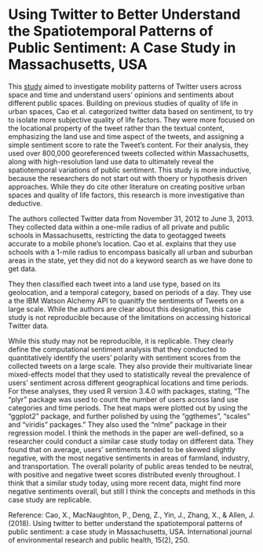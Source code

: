# Using Twitter to Better Understand the Spatiotemporal Patterns of Public Sentiment: A Case Study in Massachusetts, USA

This [study](https://www.ncbi.nlm.nih.gov/pmc/articles/PMC5858319/) aimed to investigate mobility patterns of Twitter users across space and time and understand users’ opinions and sentiments about different public spaces. Building on previous studies of quality of life in urban spaces, Cao et al. categorized twitter data based on sentiment, to try to isolate more subjective quality of life factors. They were more focused on the locational property of the tweet rather than the textual content, emphasizing the land use and time aspect of the tweets, and assigning a simple sentiment score to rate the Tweet’s content. For their analysis, they used over 800,000 georeferenced tweets collected within Massachusetts, along with high-resolution land use data to ultimately reveal the spatiotemporal variations of public sentiment. This study is more inductive, because the researchers do not start out with thoery or hypothesis driven approaches. While they do cite other literature on creating positive urban spaces and quality of life factors, this research is more investigative than deductive. 

The authors collected Twitter data from November 31, 2012 to June 3, 2013. They collected data within a one-mile radius of all private and public schools in Massachusetts, restricting the data to geotagged tweets accurate to a mobile phone’s location. Cao et al. explains that they use schools with a 1-mile radius to encompass basically all urban and suburban areas in the state, yet they did not do a keyword search as we have done to get data. 

They then classified each tweet into a land use type, based on its geolocation, and a temporal category, based on periods of a day. They use a the IBM Watson Alchemy API to quanitfy the sentiments of Tweets on a large scale. While the authors are clear about this designation, this case study is not reproducible because of the limitations on accessing historical Twitter data. 

While this study may not be reproducible, it is replicable. They clearly define the computational sentiment analysis that they conducted to quantitatively identify the users’ polarity with sentiment scores from the collected tweets on a large scale. They also provide their multivariate linear mixed-effects model that they used to statistically reveal the prevalence of users’ sentiment across different geographical locations and time periods. For these analyses, they used R version 3.4.0 with packages, stating, “The “plyr” package was used to count the number of users across land use categories and time periods. The heat maps were plotted out by using the “ggplot2” package, and further polished by using the “ggthemes”, “scales” and “viridis” packages.” They also used the “nlme” package in their regression model. I think the methods in the paper are well-defined, so a researcher could conduct a similar case study today on different data. They found that on average, users’ sentiments tended to be skewed slightly negative, with the most negative sentiments in areas of farmland, industry, and transportation. The overall polarity of public areas tended to be neutral, with positive and negative tweet scores distributed evenly throughout. I think that a similar study today, using more recent data, might find more negative sentiments overall, but still I think the concepts and methods in this case study are replicable. 

Reference:
Cao, X., MacNaughton, P., Deng, Z., Yin, J., Zhang, X., & Allen, J. (2018). Using twitter to better understand the spatiotemporal patterns of public sentiment: a case study in Massachusetts, USA. International journal of environmental research and public health, 15(2), 250.
